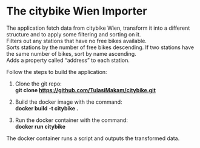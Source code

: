 # The citybike Wien Importer

The application fetch data from citybike Wien, transform it into a different structure and to apply some filtering and sorting on it. <br>
Filters out any stations that have no free bikes available. <br>
Sorts stations by the number of free bikes descending. If two stations have the same number of bikes, sort by name ascending. <br>
Adds a property called “address” to each station. <br>

Follow the steps to build the application:

1. Clone the git repo: <br>
      **git clone https://github.com/TulasiMakam/citybike.git**

2. Build the docker image with the command: <br>
      **docker build -t citybike .**

3. Run the docker container with the command: <br>
      **docker run citybike**
      
The docker container runs a script and outputs the transformed data.
